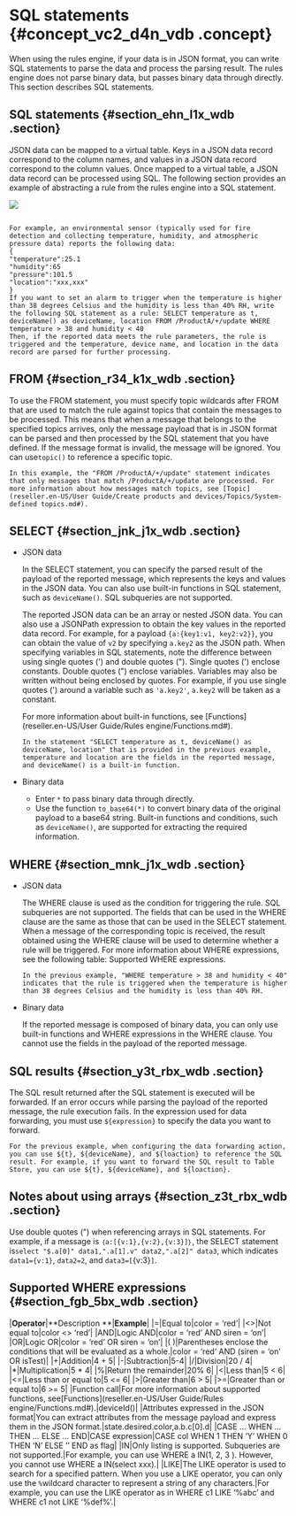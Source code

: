 # SQL statements {#concept_vc2_d4n_vdb .concept}

When using the rules engine, if your data is in JSON format, you can write SQL statements to parse the data and process the parsing result. The rules engine does not parse binary data, but passes binary data through directly. This section describes SQL statements.

## SQL statements {#section_ehn_l1x_wdb .section}

JSON data can be mapped to a virtual table. Keys in a JSON data record correspond to the column names, and values in a JSON data record correspond to the column values. Once mapped to a virtual table, a JSON data record can be processed using SQL. The following section provides an example of abstracting a rule from the rules engine into a SQL statement.

![](http://static-aliyun-doc.oss-cn-hangzhou.aliyuncs.com/assets/img/7487/15393306873123_en-US.png)

```

For example, an environmental sensor (typically used for fire detection and collecting temperature, humidity, and atmospheric pressure data) reports the following data:
{
"temperature":25.1
"humidity":65
"pressure":101.5
"location":"xxx,xxx"
}
If you want to set an alarm to trigger when the temperature is higher than 38 degrees Celsius and the humidity is less than 40% RH, write the following SQL statement as a rule: SELECT temperature as t, deviceName() as deviceName, location FROM /ProductA/+/update WHERE temperature > 38 and humidity < 40
Then, if the reported data meets the rule parameters, the rule is triggered and the temperature, device name, and location in the data record are parsed for further processing.
```

## FROM {#section_r34_k1x_wdb .section}

To use the FROM statement, you must specify topic wildcards after FROM that are used to match the rule against topics that contain the messages to be processed. This means that when a message that belongs to the specified topics arrives, only the message payload that is in JSON format can be parsed and then processed by the SQL statement that you have defined. If the message format is invalid, the message will be ignored. You can use`topic()` to reference a specific topic.

```
In this example, the "FROM /ProductA/+/update" statement indicates that only messages that match /ProductA/+/update are processed. For more information about how messages match topics, see [Topic](reseller.en-US/User Guide/Create products and devices/Topics/System-defined topics.md#).

```

## SELECT {#section_jnk_j1x_wdb .section}

-   JSON data

    In the SELECT statement, you can specify the parsed result of the payload of the reported message, which represents the keys and values in the JSON data. You can also use built-in functions in SQL statement, such as `deviceName()`. SQL subqueries are not supported.

    The reported JSON data can be an array or nested JSON data. You can also use a JSONPath expression to obtain the key values in the reported data record. For example, for a payload `{a:{key1:v1, key2:v2}}`, you can obtain the value of `v2` by specifying `a.key2` as the JSON path. When specifying variables in SQL statements, note the difference between using single quotes \('\) and double quotes \("\). Single quotes \('\) enclose constants. Double quotes \("\) enclose variables. Variables may also be written without being enclosed by quotes. For example, if you use single quotes \('\) around a variable such as `'a.key2'`, `a.key2` will be taken as a constant.

    For more information about built-in functions, see [Functions](reseller.en-US/User Guide/Rules engine/Functions.md#).

    ```
    In the statement "SELECT temperature as t, deviceName() as deviceName, location" that is provided in the previous example, temperature and location are the fields in the reported message, and deviceName() is a built-in function.
    
    ```

-   Binary data
    -   Enter `*` to pass binary data through directly.
    -   Use the function `to_base64(*)` to convert binary data of the original payload to a base64 string. Built-in functions and conditions, such as `deviceName()`, are supported for extracting the required information.

## WHERE {#section_mnk_j1x_wdb .section}

-   JSON data

    The WHERE clause is used as the condition for triggering the rule. SQL subqueries are not supported. The fields that can be used in the WHERE clause are the same as those that can be used in the SELECT statement. When a message of the corresponding topic is received, the result obtained using the WHERE clause will be used to determine whether a rule will be triggered. For more information about WHERE expressions, see the following table: Supported WHERE expressions.

    ```
    In the previous example, "WHERE temperature > 38 and humidity < 40" indicates that the rule is triggered when the temperature is higher than 38 degrees Celsius and the humidity is less than 40% RH.
    ```

-   Binary data

    If the reported message is composed of binary data, you can only use built-in functions and WHERE expressions in the WHERE clause. You cannot use the fields in the payload of the reported message.


## SQL results {#section_y3t_rbx_wdb .section}

The SQL result returned after the SQL statement is executed will be forwarded. If an error occurs while parsing the payload of the reported message, the rule execution fails. In the expression used for data forwarding, you must use `${expression}` to specify the data you want to forward.

```
For the previous example, when configuring the data forwarding action, you can use ${t}, ${deviceName}, and ${loaction} to reference the SQL result. For example, if you want to forward the SQL result to Table Store, you can use ${t}, ${deviceName}, and ${loaction}.

```

## Notes about using arrays {#section_z3t_rbx_wdb .section}

Use double quotes \("\) when referencing arrays in SQL statements. For example, if a message is `｛a:[{v:1},{v:2},{v:3}]｝`, the SELECT statement is`select "$.a[0]" data1,".a[1].v" data2,".a[2]" data3`, which indicates `data1={v:1}`, `data2=2`, and `data3=[`{v:3}`]`.

## Supported WHERE expressions {#section_fgb_5bx_wdb .section}

|**Operator**|**Description **|**Example**|
|=|Equal to|color = ‘red’|
|<\>|Not equal to|color <\> ‘red’|
|AND|Logic AND|color = ‘red’ AND siren = ‘on’|
|OR|Logic OR|color = ‘red’ OR siren = ‘on’|
|\( \)|Parentheses enclose the conditions that will be evaluated as a whole.|color = ‘red’ AND \(siren = ‘on’ OR isTest\)|
|+|Addition|4 + 5|
|-|Subtraction|5-4|
|/|Division|20 / 4|
|\*|Multiplication|5 \* 4|
|%|Return the remainder|20% 6|
|<|Less than|5 < 6|
|<=|Less than or equal to|5 <= 6|
|\>|Greater than|6 \> 5|
|\>=|Greater than or equal to|6 \>= 5|
|Function call|For more information about supported functions, see[Functions](reseller.en-US/User Guide/Rules engine/Functions.md#).|deviceId\(\)|
|Attributes expressed in the JSON format|You can extract attributes from the message payload and express them in the JSON format.|state.desired.color,a.b.c\[0\].d|
|CASE … WHEN … THEN … ELSE … END|CASE expression|CASE col WHEN 1 THEN ‘Y’ WHEN 0 THEN ‘N’ ELSE ‘’ END as flag|
|IN|Only listing is supported. Subqueries are not supported.|For example, you can use WHERE a IN\(1, 2, 3 \). However, you cannot use WHERE a IN\(select xxx\).|
|LIKE|The LIKE operator is used to search for a specified pattern. When you use a LIKE operator, you can only use the `%`wildcard character to represent a string of any characters.|For example, you can use the LIKE operator as in WHERE c1 LIKE ‘%abc’ and WHERE c1 not LIKE ‘%def%’.|

